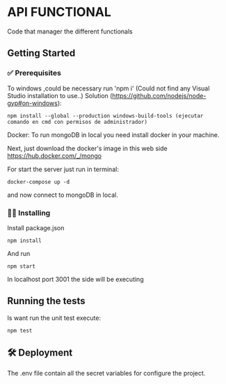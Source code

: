 # API FUNCTIONAL


Code that manager the different functionals

## Getting Started

### ✅ Prerequisites

To windows ,could be necessary run 'npm i' (Could not find any Visual Studio installation to use..)
Solution (https://github.com/nodejs/node-gyp#on-windows): 
```
npm install --global --production windows-build-tools (ejecutar comando en cmd con permisos de administrador)
```

Docker: To run mongoDB in local you need install docker in your machine. 

Next, just download the docker's image in this web side https://hub.docker.com/_/mongo

For start the server just run in terminal:
```
docker-compose up -d
```
and now connect to mongoDB in local. 

### 👩‍💻  Installing

Install package.json
```
npm install
```

And run

```
npm start
```

In localhost port 3001 the side will be executing
## Running the tests

Is want run the unit test execute:
```
npm test
```

## 🛠️  Deployment

The .env file contain all the secret variables for configure the project.
